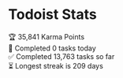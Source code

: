 
# Todoist Stats

<!-- TODO-IST:START -->
🏆  35,841 Karma Points           
🌸  Completed 0 tasks today           
✅  Completed 13,763 tasks so far           
⏳  Longest streak is 209 days
<!-- TODO-IST:END -->
